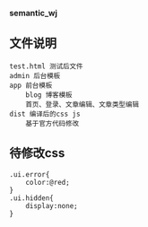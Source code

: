 **semantic_wj**
## 文件说明
	test.html 测试后文件
	admin 后台模板
	app 前台模板 
		blog 博客模板
		首页、登录、文章编辑、文章类型编辑
	dist 编译后的css js 
		基于官方代码修改

## 待修改css
	.ui.error{ 
		color:@red;
	}
	.ui.hidden{ 
		display:none;
	}
